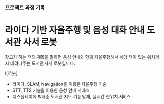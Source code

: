 ### [프로젝트 과정 기록](https://blog.naver.com/PostList.nhn?blogId=confettimimy&from=postList&categoryNo=7)

# 라이다 기반 자율주행 및 음성 대화 안내 **도서관 사서 로봇**

찾고자 하는 책의 제목을 말하면 음성 안내와 함께 자율주행해서 해당 책이 있는 위치까지 데려다주는 도서관 사서 로봇입니다.

![로봇]

- 라이다, SLAM, Navigation을 이용한 자율주행 기술
- STT, TTS 기술을 이용한 음성 안내 서비스
- 디스플레이에 박태준 도서관 지도 기능 탑재, 실시간 현위치 서비스   



#

